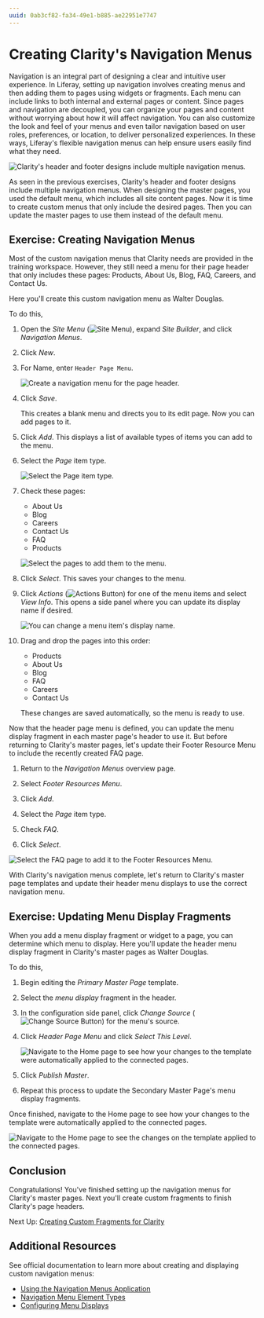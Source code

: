 ```yaml
---
uuid: 0ab3cf82-fa34-49e1-b885-ae22951e7747
---
```

# Creating Clarity's Navigation Menus

Navigation is an integral part of designing a clear and intuitive user experience. In Liferay, setting up navigation involves creating menus and then adding them to pages using widgets or fragments. Each menu can include links to both internal and external pages or content. Since pages and navigation are decoupled, you can organize your pages and content without worrying about how it will affect navigation. You can also customize the look and feel of your menus and even tailor navigation based on user roles, preferences, or location, to deliver personalized experiences. In these ways, Liferay's flexible navigation menus can help ensure users easily find what they need.

![Clarity's header and footer designs include multiple navigation menus.](./creating-claritys-navigation-menus/images/01.png)

As seen in the previous exercises, Clarity's header and footer designs include multiple navigation menus. When designing the master pages, you used the default menu, which includes all site content pages. Now it is time to create custom menus that only include the desired pages. Then you can update the master pages to use them instead of the default menu.

## Exercise: Creating Navigation Menus

<!-- Exercise 7a -->

Most of the custom navigation menus that Clarity needs are provided in the training workspace. However, they still need a menu for their page header that only includes these pages: Products, About Us, Blog, FAQ, Careers, and Contact Us.

Here you'll create this custom navigation menu as Walter Douglas.

To do this,

1. Open the *Site Menu* (![Site Menu](../../images/icon-product-menu.png)), expand *Site Builder*, and click *Navigation Menus*.

1. Click *New*.

1. For Name, enter `Header Page Menu`.

   ![Create a navigation menu for the page header.](./creating-claritys-navigation-menus/images/02.png)

1. Click *Save*.

   This creates a blank menu and directs you to its edit page. Now you can add pages to it.

1. Click *Add*. This displays a list of available types of items you can add to the menu.

1. Select the *Page* item type.

   ![Select the Page item type.](./creating-claritys-navigation-menus/images/03.png)

1. Check these pages:

   * About Us
   * Blog
   * Careers
   * Contact Us
   * FAQ
   * Products

   ![Select the pages to add them to the menu.](./creating-claritys-navigation-menus/images/04.png)

1. Click *Select*. This saves your changes to the menu.

1. Click *Actions* (![Actions Button](../../images/icon-actions.png)) for one of the menu items and select *View Info*. This opens a side panel where you can update its display name if desired.

   ![You can change a menu item's display name.](./creating-claritys-navigation-menus/images/05.png)

1. Drag and drop the pages into this order:

   * Products
   * About Us
   * Blog
   * FAQ
   * Careers
   * Contact Us

   These changes are saved automatically, so the menu is ready to use.

Now that the header page menu is defined, you can update the menu display fragment in each master page's header to use it. But before returning to Clarity's master pages, let's update their Footer Resource Menu to include the recently created FAQ page.

1. Return to the *Navigation Menus* overview page.

1. Select *Footer Resources Menu*.

1. Click *Add*.

1. Select the *Page* item type.

1. Check *FAQ*.

1. Click *Select*.

![Select the FAQ page to add it to the Footer Resources Menu.](./creating-claritys-navigation-menus/images/06.png)

With Clarity's navigation menus complete, let's return to Clarity's master page templates and update their header menu displays to use the correct navigation menu.

## Exercise: Updating Menu Display Fragments

<!-- Exercise 7b -->

When you add a menu display fragment or widget to a page, you can determine which menu to display. Here you'll update the header menu display fragment in Clarity's master pages as Walter Douglas.

To do this,

1. Begin editing the *Primary Master Page* template.

1. Select the *menu display* fragment in the header.

1. In the configuration side panel, click *Change Source* (![Change Source Button](../../images/icon-change.png)) for the menu's source.

1. Click *Header Page Menu* and click *Select This Level*.

   ![Navigate to the Home page to see how your changes to the template were automatically applied to the connected pages.](./creating-claritys-navigation-menus/images/07.png)

1. Click *Publish Master*.

1. Repeat this process to update the Secondary Master Page's menu display fragments.

Once finished, navigate to the Home page to see how your changes to the template were automatically applied to the connected pages.

![Navigate to the Home page to see the changes on the template applied to the connected pages.](./creating-claritys-navigation-menus/images/08.png)

## Conclusion

Congratulations! You've finished setting up the navigation menus for Clarity's master pages. Next you'll create custom fragments to finish Clarity's page headers.

Next Up: [Creating Custom Fragments for Clarity](./creating-custom-fragments-for-clarity.md)

## Additional Resources

See official documentation to learn more about creating and displaying custom navigation menus:

* [Using the Navigation Menus Application](https://learn.liferay.com/web/guest/w/dxp/site-building/site-navigation/using-the-navigation-menus-application)
* [Navigation Menu Element Types](https://learn.liferay.com/w/dxp/site-building/site-navigation/navigation-menu-element-types)
* [Configuring Menu Displays](https://learn.liferay.com/w/dxp/site-building/site-navigation/configuring-menu-displays)
